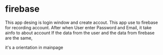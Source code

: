 # firebase

This app desing is login window and create accout.
This app use to firebase for recording account.
After when User enter Password and Email, it take ainfo to about account
If the data from the user and the data from firebase are the same, 

it's a orientation in mainpage

